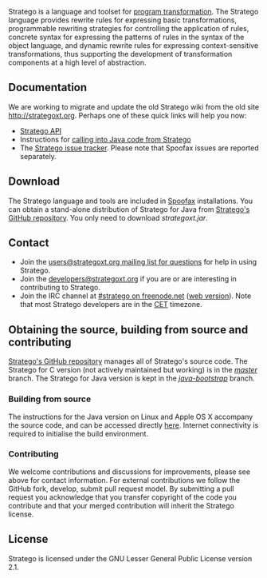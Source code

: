 Stratego is a language and toolset for [program transformation](http://strategoxt.org/Transform/ProgramTransformation). The Stratego language provides rewrite rules for expressing basic transformations, programmable rewriting strategies for controlling the application of rules, concrete syntax for expressing the patterns of rules in the syntax of the object language, and dynamic rewrite rules for expressing context-sensitive transformations, thus supporting the development of transformation components at a high level of abstraction.

## Documentation

We are working to migrate and update the old Stratego wiki from the old site <http://strategoxt.org>. Perhaps one of these quick links will help you now:

* [Stratego API](http://hydra.nixos.org/job/strategoxt-docs/libstratego-lib-docs-trunk/tarball/latest/download/1/docs)
* Instructions for [calling into Java code from Stratego](/stratego/external-strategies/)
* The [Stratego issue tracker](http://yellowgrass.org/project/StrategoXT). Please note that Spoofax issues are reported separately.

## Download

The Stratego language and tools are included in [Spoofax](/download/) installations. You can obtain a stand-alone distribution of Stratego for Java from [Stratego's GitHub repository](https://github.com/metaborg/strategoxt/releases/tag/baseline). You only need to download *strategoxt.jar*.

## Contact

* Join the [users@strategoxt.org mailing list for questions](https://mailman.st.ewi.tudelft.nl/listinfo/users) for help in using Stratego.
* Join the [developers@strategoxt.org](https://mailman.st.ewi.tudelft.nl/listinfo/developers) if you are or are interesting in contributing to Stratego.
* Join the IRC channel at [#stratego on freenode.net](irc://irc.freenode.net/#stratego) ([web version](http://webchat.freenode.net/?channels=stratego)). Note that most Stratego developers are in the [CET](http://www.timeanddate.com/worldclock/custom.html?cities=16) timezone.

## Obtaining the source, building from source and contributing

[Stratego's GitHub repository](https://github.com/metaborg/strategoxt) manages all of Stratego's source code. The Stratego for C version (not actively maintained but working) is in the [*master*](https://github.com/metaborg/strategoxt/tree/master) branch. The Stratego for Java version is kept in the [*java-bootstrap*](https://github.com/metaborg/strategoxt/tree/java-bootstrap) branch.

### Building from source

The instructions for the Java version on Linux and Apple OS X accompany the source code, and can be accessed directly [here](https://github.com/metaborg/strategoxt/blob/java-bootstrap/strategoxt/BUILDING.md). Internet connectivity is required to initialise the build environment.

### Contributing

We welcome contributions and discussions for improvements, please see above for contact information. For external contributions we follow the GitHub fork, develop, submit pull request model. By submitting a pull request you acknowledge that you transfer copyright of the code you contribute and that your merged contribution will inherit the Stratego license.

## License

Stratego is licensed under the GNU Lesser General Public License version 2.1.


